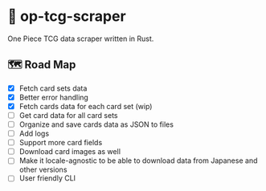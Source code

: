 # 👒 op-tcg-scraper

One Piece TCG data scraper written in Rust.

## 🗺️ Road Map

- [x] Fetch card sets data
- [x] Better error handling
- [x] Fetch cards data for each card set (wip)
- [ ] Get card data for all card sets
- [ ] Organize and save cards data as JSON to files
- [ ] Add logs
- [ ] Support more card fields
- [ ] Download card images as well
- [ ] Make it locale-agnostic to be able to download data from Japanese and other versions
- [ ] User friendly CLI
